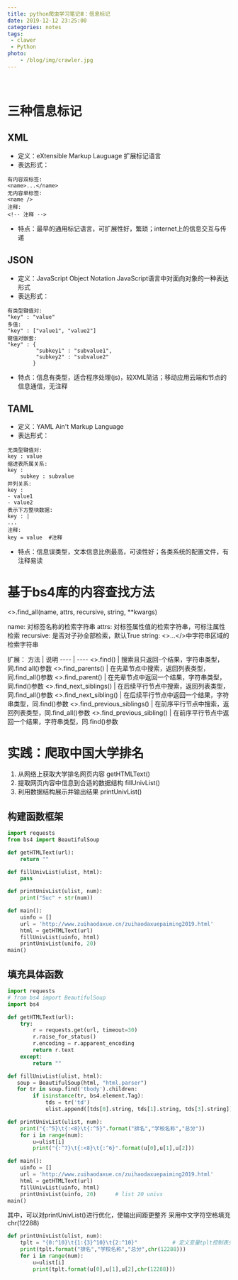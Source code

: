 ```yaml
---
title: python爬虫学习笔记Ⅲ：信息标记
date: 2019-12-12 23:25:00
categories: notes
tags:
 - clawer
 - Python
photo: 
    - /blog/img/crawler.jpg
---
```

<br>
<!--more-->

# 三种信息标记

## XML   

+ 定义：eXtensible Markup Lauguage 扩展标记语言
+ 表达形式：
```
有内容双标签:
<name>...</name>
无内容单标签:
<name />
注释:       
<!-- 注释 -->
```
+ 特点：最早的通用标记语言，可扩展性好，繁琐；internet上的信息交互与传递

## JSON    

+ 定义：JavaScript Object Notation  JavaScript语言中对面向对象的一种表达形式
+ 表达形式：
```
有类型键值对:
"key" : "value" 
多值:
"key" : ["value1", "value2"] 
键值对嵌套:            
"key" : {                      
         "subkey1" : "subvalue1", 
         "subkey2" : "subvalue2"
        }   
```
+ 特点：信息有类型，适合程序处理(js)，较XML简洁；移动应用云端和节点的信息通信，无注释

## TAML

+ 定义：YAML Ain't Markup Language  
+ 表达形式：
```
无类型键值对:        
key : value
缩进表所属关系:
key :
    subkey : subvalue
并列关系:            
key :
- value1
- value2
表示下方整块数据:
key : |
...
注释:
key = value  #注释
```
+ 特点：信息误类型，文本信息比例最高，可读性好；各类系统的配置文件，有注释易读

# 基于bs4库的内容查找方法

<>.find_all(name, attrs, recursive, string, **kwargs)

name: 对标签名称的检索字符串
attrs: 对标签属性值的检索字符串，可标注属性检索
recursive: 是否对子孙全部检索，默认True
string: <>...</>中字符串区域的检索字符串

扩展：
方法 | 说明
---- | ----
<>.find() | 搜索且只返回-个结果，字符串类型，同.find all()参数
<>.find_parents() | 在先辈节点中搜索，返回列表类型，同.find_all()参数
<>.find_parent() | 在先辈节点中返回一个结果，字符串类型，同.find()参数
<>.find_next_siblings() | 在后续平行节点中搜索，返回列表类型，同.find_all()参数
<>.find_next_sibling() | 在后续平行节点中返回一个结果，字符串类型，同.find()参数
<>.find_previous_siblings() | 在前序平行节点中搜索，返回列表类型，同.find_all()参数
<>.find_previous_sibling() | 在前序平行节点中返回一个结果，字符串类型，同.find()参数

# 实践：爬取中国大学排名

1. 从网络上获取大学排名网页内容 getHTMLText()
2. 提取网页内容中信息到合适的数据结构 fillUnivList()
3. 利用数据结构展示并输出结果 printUnivList()

## 构建函数框架

```python
import requests
from bs4 import BeautifulSoup

def getHTMLText(url):
    return ""

def fillUnivList(ulist, html):
    pass

def printUnivList(ulist, num):
    print("Suc" + str(num))

def main():
    uinfo = []
    url = 'http://www.zuihaodaxue.cn/zuihaodaxuepaiming2019.html'
    html = getHTMLText(url)
    fillUnivList(uinfo, html)
    printUnivList(unifo, 20)
main()
```

## 填充具体函数

```python
import requests
# from bs4 import BeautifulSoup
import bs4

def getHTMLText(url):
    try:
        r = requests.get(url, timeout=30)
        r.raise_for_status()
        r.encoding = r.apparent_encoding
        return r.text
    except:
        return ""

def fillUnivList(ulist, html):
   soup = BeautifulSoup(html, "html.parser")
   for tr in soup.find('tbody').children:
        if isinstance(tr, bs4.element.Tag):
            tds = tr('td')
            ulist.append([tds[0].string, tds[1].string, tds[3].string])

def printUnivList(ulist, num):
    print("{:^5}\t{:<8}\t{:^5}".format("排名","学校名称","总分"))
    for i in range(num):
        u=ulist[i]
        print("{:^7}\t{:<8}\t{:^6}".format(u[0],u[1],u[2]))

def main():
    uinfo = []
    url = 'http://www.zuihaodaxue.cn/zuihaodaxuepaiming2019.html'
    html = getHTMLText(url)
    fillUnivList(uinfo, html)
    printUnivList(uinfo, 20)      # list 20 univs
main()
```

其中，可以对printUnivList()进行优化，使输出间距更整齐
采用中文字符空格填充chr(12288)
```python
def printUnivList(ulist, num):
    tplt = "{0:^10}\t{1:{3}^10}\t{2:^10}"           # 定义变量tplt控制表头及数值的间距
    print(tplt.format("排名","学校名称","总分",chr(12288)))
    for i in range(num):
        u=ulist[i]
        print(tplt.format(u[0],u[1],u[2],chr(12288)))
```